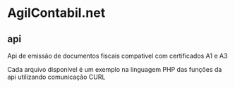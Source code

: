 # AgilContabil.net
## api

Api de emissão de documentos fiscais compativel com certificados A1 e A3

Cada arquivo disponível é um exemplo na linguagem PHP das funções da api utilizando comunicação CURL